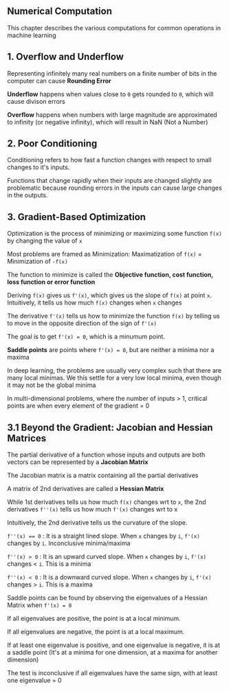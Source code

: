 ## Numerical Computation

This chapter describes the various computations for common operations in machine learning

## 1. Overflow and Underflow

Representing infinitely many real numbers on a finite number of bits in the computer can cause **Rounding Error**

**Underflow** happens when values close to `0` gets rounded to `0`, which will cause divison errors

**Overflow** happens when numbers with large magnitude are approximated to infinity (or negative infinity), which will result in NaN (Not a Number)

## 2. Poor Conditioning

Conditioning refers to how fast a function changes with respect to small changes to it's inputs.

Functions that change rapidly when their inputs are changed slightly are problematic because rounding errors in the inputs can cause large changes in the outputs.

## 3. Gradient-Based Optimization

Optimization is the process of minimizing or maximizing some function `f(x)` by changing the value of `x`

Most problems are framed as Minimization: Maximatization of `f(x)` = Minimization of `-f(x)`

The function to minimize is called the **Objective function, cost function, loss function or error function**

Deriving `f(x)` gives us `f'(x)`, which gives us the slope of `f(x)` at point `x`. Intuitively, it tells us how much `f(x)` changes when `x` changes

The derivative `f'(x)` tells us how to minimize the function `f(x)` by telling us to move in the opposite direction of the sign of `f'(x)`

The goal is to get `f'(x) = 0`, which is a minumum point.

**Saddle points** are points where `f'(x) = 0`, but are neither a minima nor a maxima

In deep learning, the problems are usually very complex such that there are many local minimas. We this settle for a very low local minima, even though it may not be the global minima

In multi-dimensional problems, where the number of inputs > 1, critical points are when every element of the gradient = 0

## 3.1 Beyond the Gradient: Jacobian and Hessian Matrices

The partial derivative of a function whose inputs and outputs are both vectors can be represented by a **Jacobian Matrix**

The Jacobian matrix is a matrix containing all the partial derivatives

A matrix of 2nd derivatives are called a **Hessian Matrix**

While 1st derivatives tells us how much `f(x)` changes wrt to `x`, the 2nd derivatives `f''(x)` tells us how much `f'(x)` changes wrt to x

Intuitively, the 2nd derivative tells us the curvature of the slope. 

`f''(x) == 0` : It is a straight lined slope. When `x` changes by `i`, `f'(x)` changes by `i`. Inconclusive minima/maxima

`f''(x) > 0` : It is an upward curved slope. When `x` changes by `i`, `f'(x)` changes < `i`. This is a minima

`f''(x) < 0` : It is a downward curved slope. When `x` changes by `i`, `f'(x)` changes > `i`. This is a maxima

Saddle points can be found by observing the eigenvalues of a Hessian Matrix when `f'(x) = 0`

If all eigenvalues are positive, the point is at a local minimum.

If all eigenvalues are negative, the point is at a local maximum.

If at least one eigenvalue is positive, and one eigenvalue is negative, it is at a saddle point (It's at a minima for one dimension, at a maxima for another dimension)

The test is inconclusive if all eigenvalues have the same sign, with at least one eigenvalue = 0

